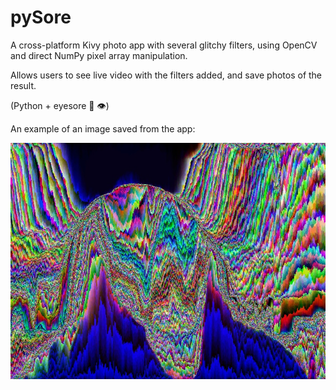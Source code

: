 # pySore

A cross-platform Kivy photo app with several glitchy filters, using OpenCV and direct NumPy pixel array manipulation. 

Allows users to see live video with the filters added, and save photos of the result.

(Python + eyesore 🐍 👁️)

An example of an image saved from the app:

![save_from_app_demo](https://github.com/CZboop/pySore/blob/main/save_from_app_demo.jpg)
